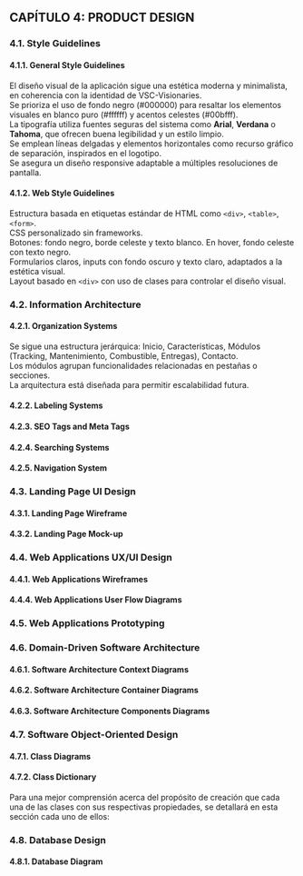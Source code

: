 <h2 id="productDesign">CAPÍTULO 4: PRODUCT DESIGN</h2>

<h3 id="styleGuidelines">4.1. Style Guidelines</h3>

<h4 id="generalStyleGuidelines">4.1.1. General Style Guidelines</h4>
<p>
  El diseño visual de la aplicación sigue una estética moderna y minimalista, en coherencia con la identidad de VSC-Visionaries.<br>
  Se prioriza el uso de fondo negro (#000000) para resaltar los elementos visuales en blanco puro (#ffffff) y acentos celestes (#00bfff).<br>
  La tipografía utiliza fuentes seguras del sistema como <b>Arial</b>, <b>Verdana</b> o <b>Tahoma</b>, que ofrecen buena legibilidad y un estilo limpio.<br>
  Se emplean líneas delgadas y elementos horizontales como recurso gráfico de separación, inspirados en el logotipo.<br>
  Se asegura un diseño responsive adaptable a múltiples resoluciones de pantalla.
</p>
<h4 id="webStyleGuidelines">4.1.2. Web Style Guidelines</h4>
<p>
  Estructura basada en etiquetas estándar de HTML como <code>&lt;div&gt;</code>, <code>&lt;table&gt;</code>, <code>&lt;form&gt;</code>.<br>
  CSS personalizado sin frameworks.<br>
  Botones: fondo negro, borde celeste y texto blanco. En hover, fondo celeste con texto negro.<br>
  Formularios claros, inputs con fondo oscuro y texto claro, adaptados a la estética visual.<br>
  Layout basado en <code>&lt;div&gt;</code> con uso de clases para controlar el diseño visual.
</p>
<h3 id="infoArchitecture">4.2. Information Architecture</h3>

<h4 id="orgSystem">4.2.1. Organization Systems</h4>
<p>
  Se sigue una estructura jerárquica: Inicio, Características, Módulos (Tracking, Mantenimiento, Combustible, Entregas), Contacto.<br>
  Los módulos agrupan funcionalidades relacionadas en pestañas o secciones.<br>
  La arquitectura está diseñada para permitir escalabilidad futura.
</p>
<h4 id="labelSystem">4.2.2. Labeling Systems</h4>

<h4 id="seoTags">4.2.3. SEO Tags and Meta Tags</h4>

<h4 id="searchSystem">4.2.4. Searching Systems</h4>

<h4 id="navigationSystem">4.2.5. Navigation System</h4>

<h3 id="landingDesign">4.3. Landing Page UI Design</h3>

<h4 id="landingWireframe">4.3.1. Landing Page Wireframe</h4>

<h4 id="landingMockUp">4.3.2. Landing Page Mock-up</h4>

<h3 id="webAppDesign">4.4. Web Applications UX/UI Design</h3>

<h4 id="webAppWireframes">4.4.1. Web Applications Wireframes</h4>

<h4 id="webAppUserFlow">4.4.4. Web Applications User Flow Diagrams</h4>

<h3 id="webAppPrototyping">4.5. Web Applications Prototyping</h3>

<h3 id="DDD">4.6. Domain-Driven Software Architecture</h3>

<h4 id="contextDiagram">4.6.1. Software Architecture Context Diagrams</h4>

<h4 id="containerDiagram">4.6.2. Software Architecture Container Diagrams</h4>

<h4 id="componentDiagram">4.6.3. Software Architecture Components Diagrams</h4>

<h3 id="softwareObjectOrientedDesign">4.7. Software Object-Oriented Design</h3>

<h4 id="classDiagram">4.7.1. Class Diagrams</h4>

<h4 id="classDictionary">4.7.2. Class Dictionary</h4>
Para una mejor comprensión acerca del propósito de creación que cada una de las clases con sus 
respectivas propiedades, se detallará en esta sección cada uno de ellos:

<br>

<h3 id="dbDesign">4.8. Database Design</h3>

<h4 id="dbDiagram">4.8.1. Database Diagram</h4>
